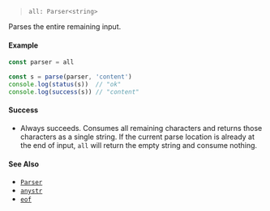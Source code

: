 <!--
 Copyright (c) 2020 Thomas J. Otterson
 
 This software is released under the MIT License.
 https://opensource.org/licenses/MIT
-->

> `all: Parser<string>`

Parses the entire remaining input.

#### Example

```javascript
const parser = all

const s = parse(parser, 'content')
console.log(status(s))  // "ok"
console.log(success(s)) // "content"
```

#### Success

* Always succeeds. Consumes all remaining characters and returns those characters as a single string. If the current parse location is already at the end of input, `all` will return the empty string and consume nothing.

#### See Also

* [`Parser`](../types/parser.md)
* [`anystr`](anystr.md)
* [`eof`](eof.md)